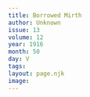 ```yaml
---
title: Borrowed Mirth
author: Unknown
issue: 13
volume: 12
year: 1916
month: 50
day: V
tags:
layout: page.njk
image:
---
```





